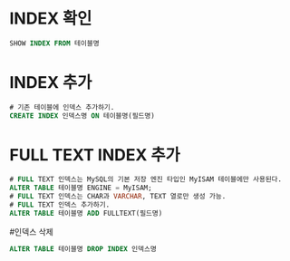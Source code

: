 # INDEX 확인
``` SQL
SHOW INDEX FROM 테이블명
```

# INDEX 추가
``` SQL
# 기존 테이블에 인덱스 추가하기.
CREATE INDEX 인덱스명 ON 테이블명(필드명)
```

# FULL TEXT INDEX 추가
``` SQL
# FULL TEXT 인덱스는 MySQL의 기본 저장 엔진 타입인 MyISAM 테이블에만 사용된다.
ALTER TABLE 테이블명 ENGINE = MyISAM;
# FULL TEXT 인덱스는 CHAR과 VARCHAR, TEXT 열로만 생성 가능.
# FULL TEXT 인덱스 추가하기.
ALTER TABLE 테이블명 ADD FULLTEXT(필드명)
```

#인덱스 삭제
``` SQL
ALTER TABLE 테이블명 DROP INDEX 인덱스명
```
